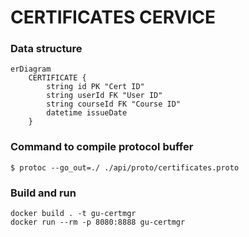 # CERTIFICATES CERVICE

### Data structure

```mermaid
erDiagram
    CERTIFICATE {
        string id PK "Cert ID"
        string userId FK "User ID"
        string courseId FK "Course ID"
        datetime issueDate
    }
```

### Command to compile protocol buffer 

```
$ protoc --go_out=./ ./api/proto/certificates.proto
```

### Build and run

```
docker build . -t gu-certmgr
docker run --rm -p 8080:8888 gu-certmgr
```
